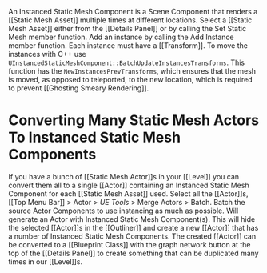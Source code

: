 An Instanced Static Mesh Component is a Scene Component that renders a [[Static Mesh Asset]] multiple times at different locations.
Select a [[Static Mesh Asset]] either from the [[Details Panel]] or by calling the Set Static Mesh member function.
Add an instance by calling the Add Instance member function.
Each instance must have a [[Transform]].
To move the instances with C++ use `UInstancedStaticMeshComponent::BatchUpdateInstancesTransforms`.
This function has the `NewInstancesPrevTransforms`, which ensures that the mesh is moved, as opposed to teleported, to the new location, which is required to prevent [[Ghosting Smeary Rendering]].


# Converting Many Static Mesh Actors To Instanced Static Mesh Components

If you have a bunch of [[Static Mesh Actor]]s in your [[Level]] you can convert them all to a single [[Actor]] containing an Instanced Static Mesh Component for each [[Static Mesh Asset]] used.
Select all the [[Actor]]s, [[Top Menu Bar]] > Actor > _UE Tools_ > Merge Actors > Batch.
Batch the source Actor Components to use instancing as much as possible. Will generate an Actor with Instanced Static Mesh Component(s).
This will hide the selected [[Actor]]s in the [[Outliner]] and create a new [[Actor]] that has a number of Instanced Static Mesh Components.
The created [[Actor]] can be converted to a [[Blueprint Class]] with the graph network button at the top of the [[Details Panel]] to create something that can be duplicated many times in our [[Level]]s.
